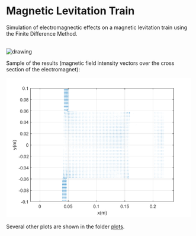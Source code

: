# Magnetic Levitation Train
  
Simulation of electromagnectic effects on a magnetic levitation train using the Finite Difference Method. 

<br><img src="https://user-images.githubusercontent.com/70666266/146541415-5599a78d-ecd6-4c2e-9f66-c424a74c1ac8.jpg" alt="drawing" width="600"/>

Sample of the results (magnetic field intensity vectors over the cross section of the electromagnet):

<img src="plots/png files/item_c_H_dx_2_5mm.png" alt="drawing" width="500"/>

Several other plots are shown in the folder [plots](plots).
